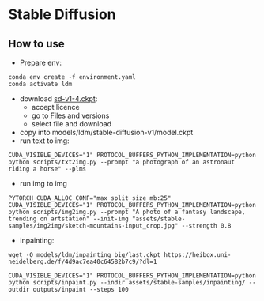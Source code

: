 # Stable Diffusion

## How to use
* Prepare env:
```
conda env create -f environment.yaml
conda activate ldm
```
* download [sd-v1-4.ckpt](https://huggingface.co/CompVis/stable-diffusion-v-1-4-original):
  * accept licence
  * go to Files and versions
  * select file and download
* copy into models/ldm/stable-diffusion-v1/model.ckpt
* run  text to img: 
```
CUDA_VISIBLE_DEVICES="1" PROTOCOL_BUFFERS_PYTHON_IMPLEMENTATION=python python scripts/txt2img.py --prompt "a photograph of an astronaut riding a horse" --plms
```
* run img to img
```
PYTORCH_CUDA_ALLOC_CONF="max_split_size_mb:25" CUDA_VISIBLE_DEVICES="1" PROTOCOL_BUFFERS_PYTHON_IMPLEMENTATION=python python scripts/img2img.py --prompt "A photo of a fantasy landscape, trending on artstation" --init-img "assets/stable-samples/img2img/sketch-mountains-input_crop.jpg" --strength 0.8
```
* inpainting:
```
wget -O models/ldm/inpainting_big/last.ckpt https://heibox.uni-heidelberg.de/f/4d9ac7ea40c64582b7c9/?dl=1

CUDA_VISIBLE_DEVICES="1" PROTOCOL_BUFFERS_PYTHON_IMPLEMENTATION=python python scripts/inpaint.py --indir assets/stable-samples/inpainting/ --outdir outputs/inpaint --steps 100
```


